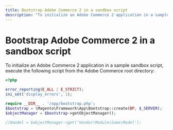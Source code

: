 ```yaml
---
title: Bootstrap Adobe Commerce 2 in a sandbox script
description: "To initialize an Adobe Commerce 2 application in a sample sandbox script, execute the following script from the Adobe Commerce root directory:"
---
```


# Bootstrap Adobe Commerce 2 in a sandbox script

To initialize an Adobe Commerce 2 application in a sample sandbox script, execute the following script from the Adobe Commerce root directory:

```php
<?php

error_reporting(E_ALL | E_STRICT);
ini_set('display_errors', 1);

require __DIR__ . '/app/bootstrap.php';
$bootstrap = \Magento\Framework\App\Bootstrap::create(BP, $_SERVER);
$objectManager = $bootstrap->getObjectManager();

//$model = $objectManager->get('Vendor\Module\Some\Model');
``` 
